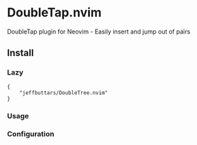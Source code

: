 # DoubleTap.nvim

DoubleTap plugin for Neovim - Easily insert and jump out of pairs

## Install

### Lazy

```
{
    "jeffbuttars/DoubleTree.nvim"
}
```

### Usage

### Configuration
